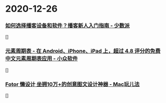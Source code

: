 
# 2020-12-26

### [如何选择播客设备和软件？播客新人入门指南 - 少数派](https://sspai.com/post/64239)

[]

### [元素周期表 - 在 Android、iPhone、iPad 上，超过 4.8 评分的免费中文元素周期表应用 - 小众软件](https://www.appinn.com/periodic-table/)

[]

### [Fotor 懒设计 坐拥10万+的创意图文设计神器 - Mac玩儿法](https://www.waerfa.com/fotor-review)

[]